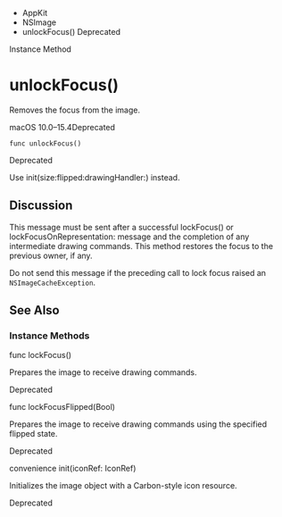 

- AppKit
- NSImage
-  unlockFocus() Deprecated

Instance Method

# unlockFocus()

Removes the focus from the image.

macOS 10.0–15.4Deprecated

``` source
func unlockFocus()
```

Deprecated

Use init(size:flipped:drawingHandler:) instead.

## Discussion

This message must be sent after a successful lockFocus() or lockFocusOnRepresentation: message and the completion of any intermediate drawing commands. This method restores the focus to the previous owner, if any.

Do not send this message if the preceding call to lock focus raised an `NSImageCacheException`.

## See Also

### Instance Methods

func lockFocus()

Prepares the image to receive drawing commands.

Deprecated

func lockFocusFlipped(Bool)

Prepares the image to receive drawing commands using the specified flipped state.

Deprecated

convenience init(iconRef: IconRef)

Initializes the image object with a Carbon-style icon resource.

Deprecated

